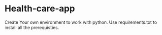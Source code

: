 # Health-care-app

Create Your own environment to work with python.
Use requirements.txt to install all the prerequisties.
